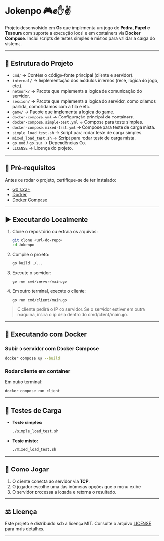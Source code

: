 # Jokenpo 🎮✊✋✌️

Projeto desenvolvido em **Go** que implementa um jogo de **Pedra, Papel e Tesoura** com suporte a execução local e em containers via **Docker Compose**.
Inclui scripts de testes simples e mistos para validar a carga do sistema.

---

## 📂 Estrutura do Projeto

* `cmd/` → Contém o código-fonte principal (cliente e servidor).
* `internal/` → Implementação dos módulos internos (rede, lógica do jogo, etc.).
* `network/` → Pacote que implementa a logica de comunicação do servidor.
* `session/` → Pacote que implementa a logica do servidor, como criamos partida, como lidamos com a fila e etc.
* `game/` → Pacote que implementa a logica do game.
* `docker-compose.yml` → Configuração principal de containers.
* `docker-compose.simple-test.yml` → Compose para teste simples.
* `docker-compose.mixed-test.yml` → Compose para teste de carga mista.
* `simple_load_test.sh` → Script para rodar teste de carga simples.
* `mixed_load_test.sh` → Script para rodar teste de carga mista.
* `go.mod` / `go.sum` → Dependências Go.
* `LICENSE` → Licença do projeto.

---

## 🚀 Pré-requisitos

Antes de rodar o projeto, certifique-se de ter instalado:

* [Go 1.22+](https://go.dev/dl/)
* [Docker](https://docs.docker.com/get-docker/)
* [Docker Compose](https://docs.docker.com/compose/)

---

## ▶️ Executando Localmente

1. Clone o repositório ou extraia os arquivos:

   ```bash
   git clone <url-do-repo>
   cd Jokenpo
   ```

2. Compile o projeto:

   ```bash
   go build ./...
   ```

3. Execute o servidor:

   ```bash
   go run cmd/server/main.go
   ```

4. Em outro terminal, execute o cliente:

   ```bash
   go run cmd/client/main.go
   ```

> O cliente pedirá o IP do servidor. Se o servidor estiver em outra maquina, insira o ip dela dentro do cmd/client/main.go.

---

## 🐳 Executando com Docker

### Subir o servidor com Docker Compose

```bash
docker compose up --build
```

### Rodar cliente em container

Em outro terminal:

```bash
docker compose run client
```

---

## 🧪 Testes de Carga

* **Teste simples:**

  ```bash
  ./simple_load_test.sh
  ```

* **Teste misto:**

  ```bash
  ./mixed_load_test.sh
  ```

---

## 📖 Como Jogar

1. O cliente conecta ao servidor via **TCP**.
2. O jogador escolhe uma das inúmeras opções que o menu exibe
3. O servidor processa a jogada e retorna o resultado.

---

## ⚖️ Licença

Este projeto é distribuído sob a licença MIT. Consulte o arquivo [LICENSE](LICENSE) para mais detalhes.

---

